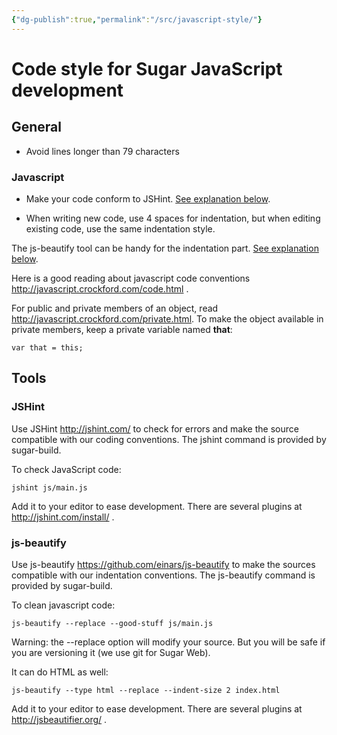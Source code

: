 ```yaml
---
{"dg-publish":true,"permalink":"/src/javascript-style/"}
---
```


Code style for Sugar JavaScript development
=====================================

General
-------

* Avoid lines longer than 79 characters

### Javascript

* Make your code conform to JSHint. [See explanation below](#jshint).

* When writing new code, use 4 spaces for indentation, but when editing existing code, use the same indentation style.

The js-beautify tool can be handy for the indentation part. [See
explanation below](#js-beautify).

Here is a good reading about javascript code conventions
<http://javascript.crockford.com/code.html> .

For public and private members of an object, read
<http://javascript.crockford.com/private.html>.  To make the object
available in private members, keep a private variable named **that**:

    var that = this;

Tools
-----

### </a>JSHint

Use JSHint <http://jshint.com/> to check for errors and make the
source compatible with our coding conventions.  The jshint command is
provided by sugar-build.

To check JavaScript code:

    jshint js/main.js

Add it to your editor to ease development.  There are several plugins
at <http://jshint.com/install/> .

### js-beautify

Use js-beautify <https://github.com/einars/js-beautify> to make the
sources compatible with our indentation conventions.  The js-beautify
command is provided by sugar-build.

To clean javascript code:

    js-beautify --replace --good-stuff js/main.js

Warning: the --replace option will modify your source.  But you will
be safe if you are versioning it (we use git for Sugar Web).

It can do HTML as well:

    js-beautify --type html --replace --indent-size 2 index.html

Add it to your editor to ease development.  There are several plugins
at <http://jsbeautifier.org/> .